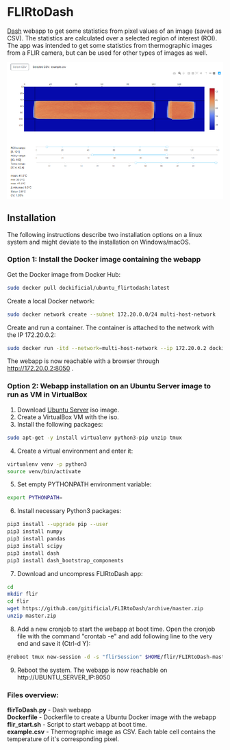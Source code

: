 # FLIRtoDash
[Dash](https://plotly.com/dash/) webapp to get some statistics from pixel values of an image (saved as CSV). The statistics are calculated over a selected region of interest (ROI). The app was intended to get some statistics from thermographic images from a FLIR camera, but can be used for other types of images as well.

![FLIRtoDash screenshot](screenshot.png)


## Installation
The following instructions describe two installation options on a linux system and might deviate to the installation on Windows/macOS.

### Option 1: Install the Docker image containing the webapp
Get the Docker image from Docker Hub:
```bash
sudo docker pull dockificial/ubuntu_flirtodash:latest
```
Create a local Docker network:
```bash
sudo docker network create --subnet 172.20.0.0/24 multi-host-network
```
Create and run a container. The container is attached to the network with the IP 172.20.0.2:
```bash
sudo docker run -itd --network=multi-host-network --ip 172.20.0.2 dockificial/ubuntu_flirtodash:latest
```
The webapp is now reachable with a browser through http://172.20.0.2:8050 .

### Option 2: Webapp installation on an Ubuntu Server image to run as VM in VirtualBox
1. Download [Ubuntu Server](https://ubuntu.com/download/server) iso image.
2. Create a VirtualBox VM with the iso.
3. Install the following packages:
```bash
sudo apt-get -y install virtualenv python3-pip unzip tmux
```
4. Create a virtual environment and enter it:
```bash
virtualenv venv -p python3
source venv/bin/activate
```
5. Set empty PYTHONPATH environment variable:
```bash
export PYTHONPATH=
```
6. Install necessary Python3 packages:
```bash
pip3 install --upgrade pip --user
pip3 install numpy
pip3 install pandas
pip3 install scipy
pip3 install dash
pip3 install dash_bootstrap_components
```
7. Download and uncompress FLIRtoDash app:
```bash
cd
mkdir flir
cd flir
wget https://github.com/gitificial/FLIRtoDash/archive/master.zip
unzip master.zip
```
8. Add a new cronjob to start the webapp at boot time. Open the cronjob file with the command "crontab -e" and add following line to the very end and save it (Ctrl-d Y):
```bash
@reboot tmux new-session -d -s "flirSession" $HOME/flir/FLIRtoDash-master/flir_start.sh
```
9. Reboot the system. The webapp is now reachable on http://UBUNTU_SERVER_IP:8050


### Files overview:
**flirToDash.py** - Dash webapp<br/>
**Dockerfile** - Dockerfile to create a Ubuntu Docker image with the webapp<br/>
**flir_start.sh** - Script to start webapp at boot time.<br/>
**example.csv** - Thermographic image as CSV. Each table cell contains the temperature of it's corresponding pixel.


